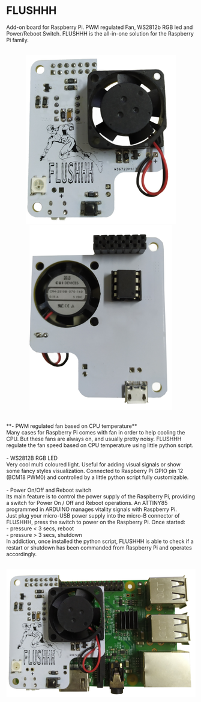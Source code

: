 # FLUSHHH
Add-on board for Raspberry Pi. PWM regulated Fan, WS2812b RGB led and Power/Reboot Switch.
FLUSHHH is the all-in-one solution for the Raspberry Pi family.
<br/>
<br/>
<p align="center"><img src="https://github.com/thinkedinthesea/FLUSHHH/raw/main/img/front.jpg" width="400">
<img src="https://github.com/thinkedinthesea/FLUSHHH/raw/main/img/rear.jpg" width="380"></p>
<br/>
**- PWM regulated fan based on CPU temperature**<br/>
Many cases for Raspberry Pi comes with fan in order to help cooling the CPU. But these fans are always on, and usually pretty noisy. FLUSHHH regulate the fan speed based on CPU temperature using little python script.
<br/>
<br/>
- WS2812B RGB LED<br/>
Very cool multi coloured light. Useful for adding visual signals or show some fancy styles visualization. Connected to Raspberry Pi GPIO pin 12 (BCM18 PWM0) and controlled by a little python script fully customizable.
<br/>
<br/>
- Power On/Off and Reboot switch<br/>
Its main feature is to control the power supply of the Raspberry Pi, providing a switch for Power On / Off and Reboot operations. An ATTINY85 programmed in ARDUINO manages vitality signals with Raspberry Pi.<br/>
Just plug your micro-USB power supply into the micro-B connector of FLUSHHH, press the switch to power on the Raspberry Pi. Once started:<br/>
- pressure < 3 secs, reboot<br/>
- pressure > 3 secs, shutdown<br/>
In addiction, once installed the python script, FLUSHHH is able to check if a restart or shutdown has been commanded from Raspberry Pi and operates accordingly.
<br/>
<br/>
<p align="center"><img src="https://github.com/thinkedinthesea/FLUSHHH/raw/main/img/complete.jpg" width="650"></p>
<br/>
<br/>
<br/>
